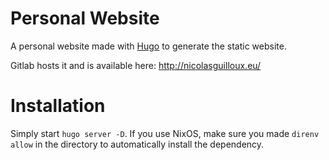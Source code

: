 # Personal Website

A personal website made with [Hugo]() to generate the static website. 

Gitlab hosts it and is available here: http://nicolasguilloux.eu/


# Installation

Simply start `hugo server -D`. If you use NixOS, make sure you made `direnv allow` in the directory to automatically install the dependency.
